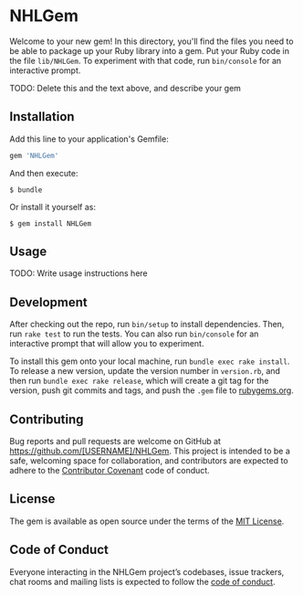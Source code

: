 # NHLGem

Welcome to your new gem! In this directory, you'll find the files you need to be able to package up your Ruby library into a gem. Put your Ruby code in the file `lib/NHLGem`. To experiment with that code, run `bin/console` for an interactive prompt.

TODO: Delete this and the text above, and describe your gem

## Installation

Add this line to your application's Gemfile:

```ruby
gem 'NHLGem'
```

And then execute:

    $ bundle

Or install it yourself as:

    $ gem install NHLGem

## Usage

TODO: Write usage instructions here

## Development

After checking out the repo, run `bin/setup` to install dependencies. Then, run `rake test` to run the tests. You can also run `bin/console` for an interactive prompt that will allow you to experiment.

To install this gem onto your local machine, run `bundle exec rake install`. To release a new version, update the version number in `version.rb`, and then run `bundle exec rake release`, which will create a git tag for the version, push git commits and tags, and push the `.gem` file to [rubygems.org](https://rubygems.org).

## Contributing

Bug reports and pull requests are welcome on GitHub at https://github.com/[USERNAME]/NHLGem. This project is intended to be a safe, welcoming space for collaboration, and contributors are expected to adhere to the [Contributor Covenant](http://contributor-covenant.org) code of conduct.

## License

The gem is available as open source under the terms of the [MIT License](https://opensource.org/licenses/MIT).

## Code of Conduct

Everyone interacting in the NHLGem project’s codebases, issue trackers, chat rooms and mailing lists is expected to follow the [code of conduct](https://github.com/[USERNAME]/NHLGem/blob/master/CODE_OF_CONDUCT.md).
